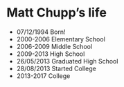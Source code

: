 Matt Chupp’s life
===============

- 07/12/1994 Born!
- 2000-2006 Elementary School
- 2006-2009 Middle School 
- 2009-2013 High School 
- 26/05/2013 Graduated High School
- 28/08/2013 Started College
- 2013-2017 College
